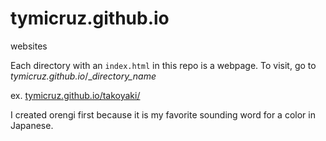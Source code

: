 # tymicruz.github.io
websites

Each directory with an `index.html` in this repo is a webpage. To visit, go to *tymicruz.github.io*/__directory_name_

ex. [tymicruz.github.io/takoyaki/](https://tymicruz.github.io/takoyaki/)

I created orengi first because it is my favorite sounding word for a color in Japanese. 
